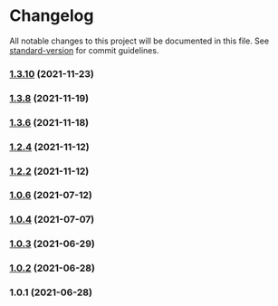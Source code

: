 # Changelog

All notable changes to this project will be documented in this file. See [standard-version](https://github.com/conventional-changelog/standard-version) for commit guidelines.

### [1.3.10](https://github.com/koatty/koatty_serve/compare/v1.3.8...v1.3.10) (2021-11-23)

### [1.3.8](https://github.com/koatty/koatty_serve/compare/v1.3.6...v1.3.8) (2021-11-19)

### [1.3.6](https://github.com/koatty/koatty_serve/compare/v1.2.4...v1.3.6) (2021-11-18)

### [1.2.4](https://github.com/koatty/koatty_serve/compare/v1.2.2...v1.2.4) (2021-11-12)

### [1.2.2](https://github.com/koatty/koatty_serve/compare/v1.0.6...v1.2.2) (2021-11-12)

### [1.0.6](https://github.com/koatty/koatty_serve/compare/v1.0.4...v1.0.6) (2021-07-12)

### [1.0.4](https://github.com/koatty/koatty_serve/compare/v1.0.3...v1.0.4) (2021-07-07)

### [1.0.3](https://github.com/koatty/koatty_serve/compare/v1.0.2...v1.0.3) (2021-06-29)

### [1.0.2](https://github.com/thinkkoa/koatty_serve/compare/v1.0.1...v1.0.2) (2021-06-28)

### 1.0.1 (2021-06-28)
